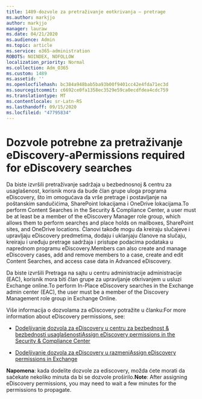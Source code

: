 ```yaml
---
title: 1489-dozvole za pretraživanje eotkrivanja – pretrage
ms.author: markjjo
author: markjjo
manager: lauraw
ms.date: 04/21/2020
ms.audience: Admin
ms.topic: article
ms.service: o365-administration
ROBOTS: NOINDEX, NOFOLLOW
localization_priority: Normal
ms.collection: Adm_O365
ms.custom: 1489
ms.assetid: ''
ms.openlocfilehash: bc384a948bab5ba93b00f9401cc42e4fda71ec3d
ms.sourcegitcommit: c6692ce0fa1358ec3529e59ca0ecdfdea4cdc759
ms.translationtype: MT
ms.contentlocale: sr-Latn-RS
ms.lasthandoff: 09/15/2020
ms.locfileid: "47795834"
---
```

# <a name="permissions-required-for-ediscovery-searches"></a><span data-ttu-id="6920e-102">Dozvole potrebne za pretraživanje eDiscovery-a</span><span class="sxs-lookup"><span data-stu-id="6920e-102">Permissions required for eDiscovery searches</span></span>

<span data-ttu-id="6920e-103">Da biste izvršili pretraživanje sadržaja u bezbednosnoj & centru za usaglašenost, korisnik mora da bude član grupe uloga programa eDiscovery, što im omogućava da vrše pretrage i postavljanje na poštanskim sandučićima, SharePoint lokacijama i OneDrive lokacijama.</span><span class="sxs-lookup"><span data-stu-id="6920e-103">To perform Content Searches in the Security & Compliance Center, a user must be at least be a member of the eDiscovery Manager role group, which allows them to perform searches and place holds on mailboxes, SharePoint sites, and OneDrive locations.</span></span> <span data-ttu-id="6920e-104">Članovi takođe mogu da kreiraju slučajeve i upravljaju eDiscovery predmetima, dodaju i uklanjaju članove na slučaju, kreiraju i uređuju pretrage sadržaja i pristupe podacima podataka u naprednom programu eDiscovery.</span><span class="sxs-lookup"><span data-stu-id="6920e-104">Members can also create and manage eDiscovery cases, add and remove members to a case, create and edit Content Searches, and access case data in Advanced eDiscovery.</span></span>

<span data-ttu-id="6920e-105">Da biste izvršili Pretraga na sajtu u centru administracije administracije (EAC), korisnik mora biti član grupe za upravljanje otkrivanjem u usluzi Exchange online.</span><span class="sxs-lookup"><span data-stu-id="6920e-105">To perform In-Place eDiscovery searches in the Exchange admin center (EAC), the user must be a member of the Discovery Management role group in Exchange Online.</span></span>

<span data-ttu-id="6920e-106">Više informacija o dozvolama za eDiscovery potražite u članku:</span><span class="sxs-lookup"><span data-stu-id="6920e-106">For more information about eDiscovery permissions, see:</span></span> 

- [<span data-ttu-id="6920e-107">Dodeljivanje dozvola za eDiscovery u centru za bezbednost & bezbednosti usaglašenosti</span><span class="sxs-lookup"><span data-stu-id="6920e-107">Assign eDiscovery permissions in the Security & Compliance Center</span></span>](https://docs.microsoft.com/microsoft-365/compliance/assign-ediscovery-permissions)

- [<span data-ttu-id="6920e-108">Dodeljivanje dozvola za eDiscovery u razmeni</span><span class="sxs-lookup"><span data-stu-id="6920e-108">Assign eDiscovery permissions in Exchange</span></span>](https://docs.microsoft.com/exchange/security-and-compliance/in-place-ediscovery/assign-ediscovery-permissions)

<span data-ttu-id="6920e-109">**Napomena**: kada dodelite dozvole za ediscovery, možda ćete morati da sačekate nekoliko minuta da bi se dozvole proširilo.</span><span class="sxs-lookup"><span data-stu-id="6920e-109">**Note**: After assigning eDiscovery permissions, you may need to wait a few minutes for the permissions to propagate.</span></span>
